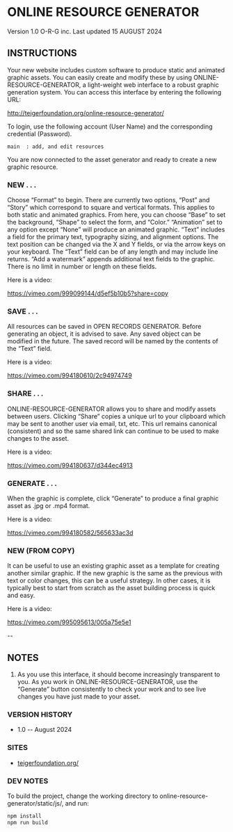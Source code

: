 # ONLINE RESOURCE GENERATOR
Version 1.0
O-R-G inc. 
Last updated 15 AUGUST 2024

## INSTRUCTIONS

Your new website includes custom software to produce static and animated graphic assets. You can easily create and modify these by using ONLINE-RESOURCE-GENERATOR, a light-weight web interface to a robust graphic generation system. You can access this interface by entering the following URL:

http://teigerfoundation.org/online-resource-generator/

To login, use the following account (User Name) and the corresponding credential (Password).

	main  : add, and edit resources

You are now connected to the asset generator and ready to create a new graphic resource. 

### NEW . . .

Choose “Format” to begin. There are currently two options, “Post” and “Story” which correspond to square and vertical formats. This applies to both static and animated graphics. From here, you can choose “Base” to set the background, “Shape” to select the form, and “Color.” “Animation”  set to any option except “None” will produce an animated graphic. “Text” includes a field for the primary text, typography sizing, and alignment options. The text position can be changed via the X and Y fields, or via the arrow keys on your keyboard. The “Text” field can be of any length and may include line returns. “Add a watermark” appends additional text fields to the graphic. There is no limit in number or length on these fields.

Here is a video:

https://vimeo.com/999099144/d5ef5b10b5?share=copy

### SAVE . . .

All resources can be saved in OPEN RECORDS GENERATOR. Before generating an object, it is advised to save. Any saved object can be modified in the future. The saved record will be named by the contents of the “Text” field. 

Here is a video:

https://vimeo.com/994180610/2c94974749

### SHARE . . .

ONLINE-RESOURCE-GENERATOR allows you to share and modify assets between users. Clicking “Share” copies a unique url to your clipboard which may be sent to another user via email, txt, etc. This url remains canonical (consistent) and so the same shared link can continue to be used to make changes to the asset.

Here is a video:

https://vimeo.com/994180637/d344ec4913

### GENERATE . . .

When the graphic is complete, click “Generate” to produce a final graphic asset as .jpg or .mp4 format.

Here is a video:

https://vimeo.com/994180582/565633ac3d

### NEW (FROM COPY)

It can be useful to use an existing graphic asset as a template for creating another similar graphic. If the new graphic is the same as the previous with text or color changes, this can be a useful strategy. In other cases, it is typically best to start from scratch as the asset building process is quick and easy.

Here is a video:

https://vimeo.com/995095613/005a75e5e1

--

## NOTES

1. As you use this interface, it should become increasingly transparent to you. As you work in ONLINE-RESOURCE-GENERATOR, use the “Generate” button consistently to check your work and to see live changes you have just made to your asset.

### VERSION HISTORY
+ 1.0 -- August 2024

### SITES
+ [teigerfoundation.org/](http://teigerfoundation.org/)

### DEV NOTES

To build the project, change the working directory to online-resource-generator/static/js/, and run:

```bash
npm install
npm run build
```
